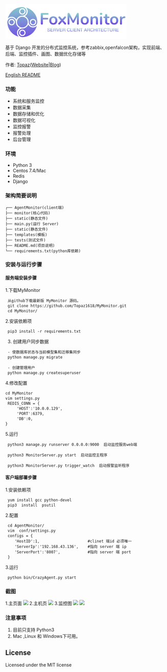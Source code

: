 <img src='statics/unity/img/fox.png' width='380' title='MeowFile, A file management system'>

基于 Django 开发的分布式监控系统，参考zabbix,openfalcon架构，实现前端、后端、监控插件、画图、数据优化存储等

作者: [Topaz](https://topaz1618.github.io/about)([Website](http://topazaws.com/)|[Blog](https://topaz1618.github.io/blog/))

[English README](https://github.com/Topaz1618/FoxMonitor/blob/master/README.markdown)

### 功能
- 系统和服务监控
- 数据采集
- 数据存储和优化
- 数据可视化
- 监控报警
- 报警处理
- 后台管理


### 环境
- Python 3
- Centos 7.4/Mac
- Redis
- Django

### 架构简要说明
```
┌── AgentMonitor(client端)
├── monitor(核心代码)
├── static(静态文件)
├── main.py(运行 Server)
├── static(静态文件)
├── templates(模板)
├── tests(测试文件)
├── README.md(项目说明)
└── requirements.txt(python库依赖)
```

### 安装与运行步骤

#### 服务端安装步骤
1.下载MyMonitor
```
 从github下载最新版 MyMonitor 源码。
 git clone https://github.com/Topaz1618/MyMonitor.git
 cd MyMonitor/
```
2.安装依赖项
```
 pip3 install -r requirements.txt
```

3. 创建用户同步数据
```
 - 使数据库状态与当前模型集和迁移集同步
 python manage.py migrate

 - 创建管理用户
 python manage.py createsuperuser
```

4.修改配置
```
cd MyMonitor
vim settings.py
 REDIS_CONN = {
     'HOST':'10.0.0.129',
     'PORT':6379,
     'DB':0,
}
```

5.运行
```
 python3 manage.py runserver 0.0.0.0:9000  启动监控服务web端

 python3 MonitorServer.py start  启动监控主程序

 python3 MonitorServer.py trigger_watch  启动报警监听程序
```

#### 客户端部署步骤

1.安装依赖项
```
 yum install gcc python-devel
 pip3  install  psutil
```
2.配置
```
 cd AgentMonitor/
 vim  conf/settings.py
 configs = {
   	'HostID':1,						#clinet 端id 必须唯一
   	'ServerIp':'192.168.43.136',	#指向 server 端 ip
   	'ServerPort':'8007',			#指向 server 端 port
 }
```
3.运行
```
 python bin/CrazyAgent.py start
```

### 截图
1.主页面
![](https://github.com/Topaz1618/MyMonitor/blob/master/statics/unity/img/main_page.png)
2.主机页
![](https://github.com/Topaz1618/MyMonitor/blob/master/statics/unity/img/monitor2.png)
3.监控图
![](https://github.com/Topaz1618/MyMonitor/blob/master/statics/unity/img/monitor7.png)
![](https://github.com/Topaz1618/MyMonitor/blob/master/statics/unity/img/monitor6.png)


### 注意事项
1. 目前只支持 Python3
2. Mac ,Linux 和 Windows下可用。


## License
Licensed under the MIT license
